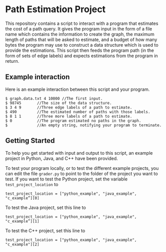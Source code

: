 # Path Estimation Project

This repository contains a script to interact with a program that estimates the cost of a path query. It gives the program input in the form of a file name which contains the information to create the graph, the maximum length of paths that will be asked to estimate, and a budget of how many bytes the program may use to construct a data structure which is used to provide the estimations. This script then feeds the program path (in the form of sets of edge labels) and expects estimations from the program in return. 

## Example interaction

Here is an example interaction between this script and your program. 


```
$ graph.data.txt 4 10000 //The first input.
$ 98745       //The size of the data structure.
$ 3 4 9       //Three edge labels of a path to estimate.
$ 490         //The estimated number of paths with those labels.
$ 8 1 1       //Three more labels of a path to estimate.
$ 0           //The program estimated no paths in the graph.
$             //An empty string, notifying your program to terminate.
```

## Getting Started

To help you get started with input and output to this script, an example project in Python, Java, and C++ have been provided.

To test your program locally, or to test the different example projects, you can edit the file `grader.py` to point to the folder of the project you want to test. If you want to test the Python project, set the variable `test_project_location` to 

```
test_project_location = ["python_example", "java_example", "c_example”][0]
```

To test the Java project, set this line to

```
test_project_location = ["python_example", "java_example", "c_example”][1]
```

To test the C++ project, set this line to 

```
test_project_location = ["python_example", "java_example", "c_example"][2]
```